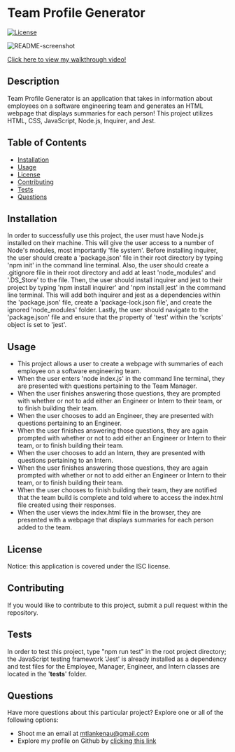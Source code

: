 # Team Profile Generator
[![License](https://img.shields.io/badge/License-ISC-red.svg)](https://opensource.org/licenses/ISC)

![README-screenshot](https://user-images.githubusercontent.com/85750642/140678072-62eb1d84-6248-48be-9926-0e468ffaf400.jpg)

<a href = "https://watch.screencastify.com/v/wLVLia4TZDTlVZiMDOiY">Click here to view my walkthrough video!</a>

## Description
Team Profile Generator is an application that takes in information about employees on a software engineering team and generates an HTML webpage that displays summaries for each person! This project utilizes HTML, CSS, JavaScript, Node.js, Inquirer, and Jest.

## Table of Contents
* [Installation](#installation)
* [Usage](#usage)
* [License](#license)
* [Contributing](#contributing)
* [Tests](#tests)
* [Questions](#questions)

<a name="install"></a>
## Installation
In order to successfully use this project, the user must have Node.js installed on their machine.  This will give the user access to a number of Node's modules, most importantly 'file system'.  Before installing inquirer, the user should create a 'package.json' file in their root directory by typing 'npm init' in the command line terminal. Also, the user should create a .gitignore file in their root directory and add at least 'node_modules' and '.DS_Store' to the file.  Then, the user should install inquirer and jest to their project by typing 'npm install inquirer' and 'npm install jest' in the command line terminal. This will add both inquirer and jest as a dependencies within the 'package.json' file, create a 'package-lock.json file', and create the ignored 'node_modules' folder.  Lastly, the user should navigate to the 'package.json' file and ensure that the property of 'test' within the 'scripts' object is set to 'jest'.

<a name="usage"></a>
## Usage
* This project allows a user to create a webpage with summaries of each employee on a software engineering team.
* When the user enters 'node index.js' in the command line terminal, they are presented with questions pertaining to the Team Manager.
* When the user finishes answering those questions, they are prompted with whether or not to add either an Engineer or Intern to their team, or to finish building their team.
* When the user chooses to add an Engineer, they are presented with questions pertaining to an Engineer.
* When the user finishes answering those questions, they are again prompted with whether or not to add either an Engineer or Intern to their team, or to finish building their team.
* When the user chooses to add an Intern, they are presented with questions pertaining to an Intern.
* When the user finishes answering those questions, they are again prompted with whether or not to add either an Engineer or Intern to their team, or to finish building their team.
* When the user chooses to finish building their team, they are notified that the team build is complete and told where to access the index.html file created using their responses.
* When the user views the index.html file in the browser, they are presented with a webpage that displays summaries for each person added to the team.

<a name="license"></a>
## License
Notice: this application is covered under the ISC license.

<a name="contribute"></a>
## Contributing
If you would like to contribute to this project, submit a pull request within the repository.

<a name="tests"></a>
## Tests
In order to test this project, type "npm run test" in the root project directory; the JavaScript testing framework 'Jest' is already installed as a dependency and test files for the Employee, Manager, Engineer, and Intern classes are located in the '__tests__' folder.

<a name="questions"></a>
## Questions
Have more questions about this particular project? Explore one or all of the following options:
* Shoot me an email at <a href = "mailto: mtlankenau@gmail.com">mtlankenau@gmail.com</a>
* Explore my profile on Github by <a href="https://www.github.com/mtlankenau">clicking this link</a>